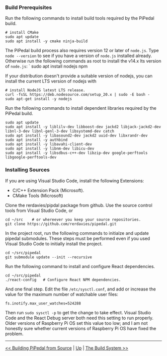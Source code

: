 ### Build Prerequisites

Run the following commands to install build tools required by the PiPedal build.

    # install CMake
    sudo apt update
    sudo apt install -y cmake ninja-build

The PiPedal build process also requires version 12 or later of `node.js`. Type `node --version` to see if you have a version 
of `node.js` installed already. Otherwise run the following commands as root to install the v14.x lts version of `node.js`: 
`
   sudo apt install nodejs npm

If your distribution doesn't provide a suitable version of nodejs, you can install the current LTS version of nodejs
with

    # install NodeJS latest LTS release.
    curl -fsSL https://deb.nodesource.com/setup_20.x | sudo -E bash -
    sudo apt-get install -y nodejs


Run the following commands to install dependent libraries required by the PiPedal build.
 
    sudo apt update 
    sudo apt install -y liblilv-dev libboost-dev jackd2 libjack-jackd2-dev libnl-3-dev libnl-genl-3-dev libsystemd-dev catch 
    sudo apt install -y libasound2-dev jackd2 uuid-dev libxrandr-dev 
    sudo apt install -y authbind 
    sudo apt install -y libavahi-client-dev 
    sudo apt install -y libnm-dev libicu-dev 
    sudo apt install -y libsdbus-c++-dev libzip-dev google-perftools libgoogle-perftools-dev
    

### Installing Sources

If you are using Visual Studio Code, install the following Extensions:

- C/C++ Extension Pack (Microsoft).
- CMake Tools (Microsoft)

Clone the rerdavies/pipdal package from github. Use the source control tools from Visual Studio Code, or 
   
    cd ~/src    # or whereever you keep your source repositories.
    git clone https://github.com/rerdavies/pipedal.git 
   
In the project root, run the following commands to initialze and update pipedal submodules. These steps 
must be performed even if you used Visual Studio Code to initially install the project.

    cd ~/src/pipedal
    git submodule update --init --recursive
   
Run the following command to install and configure React dependencies.

    cd ~/src/pipedal
    ./react-config   # Configure React NPM dependencies.

And one final step. Edit the file `/etc/sysctl.conf`, and add or increase the value for the maximum number of watchable user 
files:

    fs.inotify.max_user_watches=524288

Then run `sudo sysctl -p` to get the change to take effect. Visual Studio Code and the React Debug server both need this 
setting to run properly. Older versions of Raspberry Pi OS set this value too low; and I am not honestly sure whether current 
versions of Raspberry Pi OS have fixed the problem.
   
--------------------------   
[<< Building PiPedal from Source](BuildingPiPedalFromSource.md) | [Up](Documentation.md) | [The Build System >>](TheBuildSystem.md)
 
